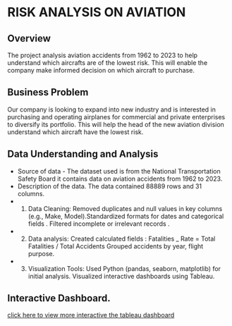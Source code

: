 # RISK ANALYSIS ON AVIATION
## Overview
The project analysis aviation accidents from 1962 to 2023 to help understand which aircrafts are of the lowest risk. This will enable the company make informed decision on which aircraft to purchase. 
## Business Problem
Our company is looking to expand into new industry and is interested in purchasing and operating airplanes for commercial and private enterprises to diversify its portfolio. This will help the head of the new aviation division understand which aircraft have the lowest risk.
## Data Understanding and Analysis
- Source of data - 
The dataset used is from the National Transportation Safety Board it contains data on aviation accidents from 1962 to 2023.
- Description of the data.
The data contained 88889 rows and 31 columns.
- 1. Data Cleaning:
Removed duplicates and null values in key columns (e.g., Make, Model).Standardized formats for dates and categorical fields . Filtered incomplete or irrelevant records . 
- 2. Data analysis:
Created calculated fields : Fatalities _ Rate = Total Fatalities / Total Accidents Grouped accidents by year, flight purpose.
- 3. Visualization Tools:
Used Python (pandas, seaborn, matplotlib) for initial analysis.
Visualized interactive dashboards using Tableau.
## Interactive Dashboard.
[click here to view more interactive the tableau dashboard](https://public.tableau.com/views/dashboard_17459562073240/Dashboard1?:language=en-US&publish=yes&:sid=&:redirect=auth&:display_count=n&:origin=viz_share_link)




